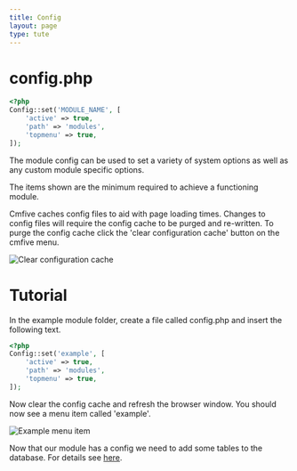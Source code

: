 ```yaml
---
title: Config
layout: page
type: tute
---
```


# config.php

```php
<?php
Config::set('MODULE_NAME', [
    'active' => true,
    'path' => 'modules',
    'topmenu' => true,
]);
```

The module config can be used to set a variety of system options as well as any custom module specific options.

The items shown are the minimum required to achieve a functioning module.

Cmfive caches config files to aid with page loading times. Changes to config files will require the config cache to be purged and re-written. To purge the config cache click the 'clear configuration cache' button on the cmfive menu.

![Clear configuration cache](/assets/images/config_refresh.png)

# Tutorial

In the example module folder, create a file called config.php and insert the following text.

```php
<?php
Config::set('example', [
    'active' => true,
    'path' => 'modules',
    'topmenu' => true,
]);
```

Now clear the config cache and refresh the browser window. You should now see a menu item called 'example'.

![Example menu item](/assets/images/example_menu_item.png)

Now that our module has a config we need to add some tables to the database. For details see [here](install).